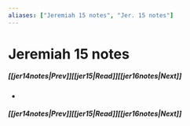 ```yaml
---
aliases: ["Jeremiah 15 notes", "Jer. 15 notes"]
---
```

# Jeremiah 15 notes
##### <span class=arrow-left></span>[[jer14notes|Prev]]<span class=navigation-separator></span>[[jer15|Read]]<span class=navigation-separator></span>[[jer16notes|Next]]<span class=arrow-right></span>
- 
##### <span class=arrow-left></span>[[jer14notes|Prev]]<span class=navigation-separator></span>[[jer15|Read]]<span class=navigation-separator></span>[[jer16notes|Next]]<span class=arrow-right></span>